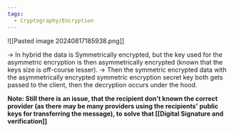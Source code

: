 ```yaml
---
tags:
  - Cryptography/Encryption
---
```

![[Pasted image 20240817185938.png]]

-> In hybrid the data is Symmetrically encrypted, but the key used for the asymmetric encryption is then asymmetrically encrypted (known that the keys size is off-course lesser).
-> Then the symmetric encrypted data with the asymmetrically encrypted symmetric encryption secret key both gets passed to the client, then the decryption occurs under the hood.

**Note: Still there is an issue, that the recipient don't known the correct provider (as there may be many providers using the recipients' public keys for transferring the message), to solve that [[Digital Signature and verification]]**